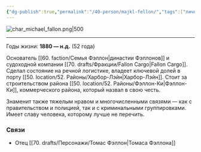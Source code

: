 ```yaml
---
{"dg-publish":true,"permalink":"/40-person/majkl-fellon/","tags":["личность/фэллон"]}
---
```


![char_michael_fallon.png|500](/img/user/90.%20files/char_michael_fallon.png)
***
Годы жизни: **1880 — н.д.** (52 года) 

Основатель [[60. faction/Семья Фэллон\|династии Фэллонов]] и судоходной компании [[70. drafts/Фракции/Fallon Cargo\|Fallon Cargo]]. Сделал состояние на речной логистике, владеет ключевой долей в порту [[50. location/52. Районы/Харбор-Лэйн\|Харбор-Лэйн]]. Стоит за строительством района [[50. location/52. Районы/Фэллон-Ки\|Фэллон-Ки]], коммерческого района, который назвал в свою честь.

Знаменит также тяжелым нравом и многочисленными связями — как с правительством и полицией, так и с криминальными группировками. Имеет славу человека, которому лучше не перечить.
### Связи
- Отец [[70. drafts/Персонажи/Томас Фэллон\|Томаса Фэллона]] 